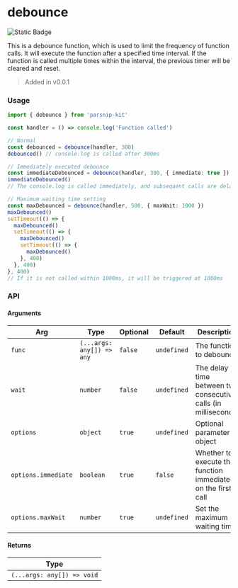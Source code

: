 # debounce
![Static Badge](https://img.shields.io/badge/Coverage-100.00%-FF8C00)
      
This is a debounce function, which is used to limit the frequency of function calls. It will execute the function after a specified time interval. If the function is called multiple times within the interval, the previous timer will be cleared and reset.


> Added in v0.0.1



### Usage

```typescript
import { debounce } from 'parsnip-kit'

const handler = () => console.log('Function called')

// Normal
const debounced = debounce(handler, 300)
debounced() // console.log is called after 300ms

// Immediately executed debounce
const immediateDebounced = debounce(handler, 300, { immediate: true })
immediateDebounced()
// The console.log is called immediately, and subsequent calls are delayed by 300ms

// Maximum waiting time setting
const maxDebounced = debounce(handler, 500, { maxWait: 1000 })
maxDebounced()
setTimeout(() => {
  maxDebounced()
  setTimeout(() => {
    maxDebounced()
    setTimeout(() => {
      maxDebounced()
    }, 400)
  }, 400)
}, 400)
// If it is not called within 1000ms, it will be triggered at 1000ms

```


### API

#### Arguments

| Arg | Type | Optional | Default | Description |
| --- | --- | --- | --- | --- |
| `func` | `(...args: any[]) => any` | `false` | `undefined` | The function to debounce |
| `wait` | `number` | `false` | `undefined` | The delay time between two consecutive calls (in milliseconds) |
| `options` | `object` | `true` | `undefined` | Optional parameter object |
| `options.immediate` | `boolean` | `true` | `false` | Whether to execute the function immediately on the first call |
| `options.maxWait` | `number` | `true` | `undefined` | Set the maximum waiting time |

#### Returns

| Type |
| ---  |
| `(...args: any[]) => void`  |